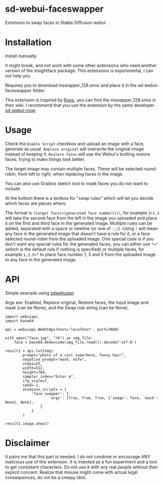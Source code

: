 # sd-webui-faceswapper
Extension to swap faces in Stable Diffusion webui

# Installation
Install manually.

It might break, and not work with some other extensions who need another version of the insightface package. This extensions is experimental, I can not help you.

Requires you to download inswapper_128.onnx and place it in the sd-webui-faceswapper folder.

This extension is inspired by [Roop](https://github.com/s0md3v/roop), you can find the inswapper_128.onnx in their wiki. I recommend that you use the extension by the same developer. [sd-webui-roop](https://github.com/s0md3v/sd-webui-roop)

# Usage
Check the `Enable Script` checkbox and upload an image with a face, generate as usual. `Replace original` will overwrite the original image instead of keeping it. `Restore faces` will use the Webui's builting restore faces, trying to make things look better.

The target image may contain multiple faces. These will be selected round-robin, from left to right, when replacing faces in the image.

You can also use Gradios sketch tool to mask faces you do not want to include.

At the bottom there is a textbox for "swap rules" which will let you decide which faces are places where.

The format is `(target face)>(generated face number(s))`, for example `2>1,3` will take the second face from the left in the image you uploaded and place it on the first and third face in the generated image. Multiple rules can be added, separated with a space or newline (or one of `:;|`). Using `*` will mean any face in the generated image that doesn't have a rule for it, or a face selected round-robin from the uploaded image. One special case is if you don't want any special rules for the generated faces, you can either use `*>*` (which is the default rule if nothing is specified) or multiple faces, for example `1,3,5>*` to place face number 1, 3 and 5 from the uploaded image to any face in the generated image.

# API
Simple example using [sdwebuiapi](https://github.com/mix1009/sdwebuiapi).

Args are: Enabled, Replace original, Restore faces, the input image and mask (can be None), and the Swap rule string (can be None).

```
import webuiapi
import base64

api = webuiapi.WebUIApi(host='localhost', port=7860)

with open("face.jpg", "rb") as img_file:
    face = base64.b64encode(img_file.read()).decode('utf-8')

result1 = api.txt2img(
        prompt="photo of a cool superhero, funny hair",
        negative_prompt="mask, nsfw",
        steps=25,
        width=512,
        height=768,
        sampler_index="Euler a",
        cfg_scale=7,
        seed=-1,
        alwayson_scripts = {
            'face swapper': {
                    'args': [True, True, True, {'image': face, 'mask': None}, None],
                }
            }
        )

result1.image.show()
```

# Disclaimer
It pains me that this part is needed. I do not condone or encourage ANY malicious use of this extension. It is intented as a fun experiment and a tool to get consistant characters. Do not use it with any real people without their explicit concent. Realize that misuse might come with actual legal consequences, do not be a creepy idiot.
